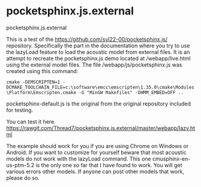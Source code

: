 # pocketsphinx.js.external
pocketsphinx.js.external

This is a test of the https://github.com/syl22-00/pocketsphinx.js/ repository.  Specifically the part in the documentation where you try to use the lazyLoad feature to load the acoustic model from external files.  It is an attempt to recreate the pocketsphinx.js demo located at /webapp/live.html using the external model files.  The file /webapp/js/pocketsphinx.js was created using this command:

`cmake -DEMSCRIPTEN=1 -DCMAKE_TOOLCHAIN_FILE=c:\software\emcc\emscripten\1.35.0\cmake\Modules\Platform\Emscripten.cmake -G "MinGW Makefiles" -DHMM_EMBED=OFF ..`

pocketsphinx-default.js is the original from the original repository included for testing.

You can test it here.
https://rawgit.com/Thread7/pocketsphinx.js.external/master/webapp/lazy.html

The example should work for you if you are using Chrome on Windows or Android.  If you want to customize for yourself beware that most acoustic models do not work with the lazyLoad command.  This one cmusphinx-en-us-ptm-5.2 is the only one so far that I have found to work.  You will get various errors other models.  If anyone can post other models that work, please do so.



